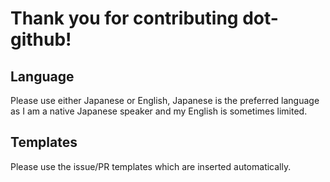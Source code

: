 Thank you for contributing dot-github!
=========================================

## Language

Please use either Japanese or English, Japanese is the preferred language as I am a native Japanese speaker and my English is sometimes limited.

## Templates

Please use the issue/PR templates which are inserted automatically.

